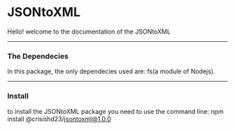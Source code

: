 

# JSONtoXML

Hello! welcome to the documentation of the JSONtoXML

---

### The Dependecies

In this package, the only dependecies used are: fs(a module of Nodejs).

---

### Install
to install the JSONtoXML package you need to use the command line: npm install @crisishd23/jsontoxml@1.0.0


